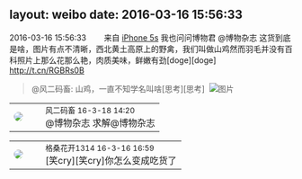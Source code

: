 layout: weibo
date: 2016-03-16 15:56:33
---
<meta name="referrer" content="no-referrer" />

2016-03-16 15:56:33  &nbsp;&nbsp;&nbsp;&nbsp;&nbsp;&nbsp; 来自 <a href="sinaweibo://customweibosource" rel="nofollow">iPhone 5s</a>
我也问问博物君 @博物杂志 这货到底是啥，图片有点不清晰，西北黄土高原上的野禽，我们叫做山鸡然而羽毛并没有百科照片上那么花那么艳，肉质美味，鲜嫩有劲[doge][doge] http://t.cn/RGBRs0B
>  @风二码畜: 山鸡，一直不知学名叫啥[思考][思考] ​​​
>  ![图片](https://ww3.sinaimg.cn/large/6d2a6003jw1f0th2gce3kj20ku0rsgrr.jpg)

<table style="width: 100%;">
  <tr>
    <td style="width: 40px;"><img style="border-radius:50%" src="https://tva3.sinaimg.cn/crop.0.0.639.639.50/6d2a6003jw8f3idy69w2gj20hs0hrt9g.jpg?KID=imgbed,tva&Expires=1624464116&ssig=frBw%2FEiR%2Fr"></td>
    <td colspan="2"><small>风二码畜 16-3-18 14:20</small><br/>@博物杂志 求解@博物杂志</td>
  </tr>
</table>

<table style="width: 100%;">
  <tr>
    <td style="width: 40px;"><img style="border-radius:50%" src="https://tvax2.sinaimg.cn/crop.0.0.996.996.50/7d25b9e9ly8fupmud76sbj20ro0rotb3.jpg?KID=imgbed,tva&Expires=1624464116&ssig=9Vk3rkFtLh"></td>
    <td colspan="2"><small>格桑花开1314 16-3-16 16:59</small><br/>[笑cry][笑cry]你怎么变成吃货了</td>
  </tr>
</table>
